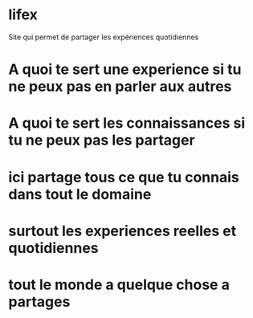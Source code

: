 # lifex
Site qui permet de partager les expériences quotidiennes 
# A quoi te sert une experience si tu ne peux pas en parler aux autres
# A quoi te sert les connaissances si tu ne peux pas les partager 
# ici partage tous ce que tu connais dans tout le domaine
# surtout les experiences reelles et quotidiennes
# tout le monde a quelque chose a partages

